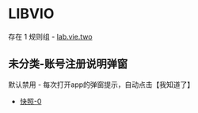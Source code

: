 # LIBVIO

存在 1 规则组 - [lab.vie.two](/src/apps/lab.vie.two.ts)

## 未分类-账号注册说明弹窗

默认禁用 - 每次打开app的弹窗提示，自动点击【我知道了】

- [快照-0](https://i.gkd.li/import/13379070)

